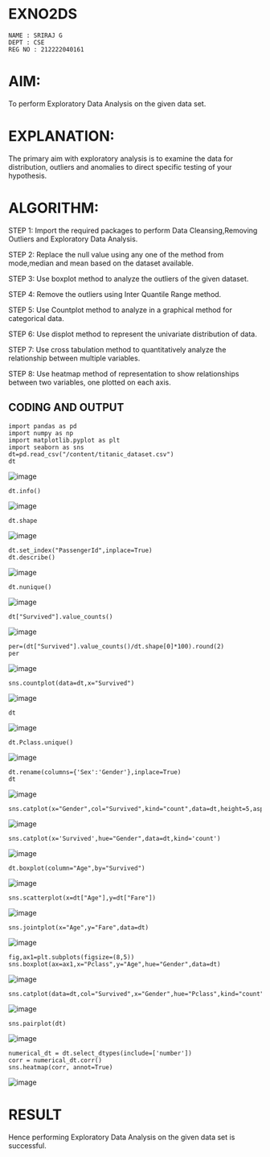 # EXNO2DS

`````
NAME : SRIRAJ G
DEPT : CSE
REG NO : 212222040161
`````
# AIM:
To perform Exploratory Data Analysis on the given data set.
      
# EXPLANATION:
  The primary aim with exploratory analysis is to examine the data for distribution, outliers and anomalies to direct specific testing of your hypothesis.
  
# ALGORITHM:
STEP 1: Import the required packages to perform Data Cleansing,Removing Outliers and Exploratory Data Analysis.

STEP 2: Replace the null value using any one of the method from mode,median and mean based on the dataset available.

STEP 3: Use boxplot method to analyze the outliers of the given dataset.

STEP 4: Remove the outliers using Inter Quantile Range method.

STEP 5: Use Countplot method to analyze in a graphical method for categorical data.

STEP 6: Use displot method to represent the univariate distribution of data.

STEP 7: Use cross tabulation method to quantitatively analyze the relationship between multiple variables.

STEP 8: Use heatmap method of representation to show relationships between two variables, one plotted on each axis.

## CODING AND OUTPUT
```
import pandas as pd
import numpy as np
import matplotlib.pyplot as plt
import seaborn as sns
dt=pd.read_csv("/content/titanic_dataset.csv")
dt
```
![image](https://github.com/user-attachments/assets/5ca73010-d59d-4e33-8bc7-5aef005e38b3)
```
dt.info()
```
![image](https://github.com/user-attachments/assets/bbc45060-b270-4a80-b014-88c73e168aad)
```
dt.shape
```
![image](https://github.com/user-attachments/assets/c651853d-e147-4607-b29d-e9fe0fffb6c5)
```
dt.set_index("PassengerId",inplace=True)
dt.describe()
```
![image](https://github.com/user-attachments/assets/4703dd66-9e80-4982-a1aa-3aafb98030ba)
```
dt.nunique()
```
![image](https://github.com/user-attachments/assets/9253a3b8-ed51-4a06-9433-a85771ed4154)
```
dt["Survived"].value_counts()
```
![image](https://github.com/user-attachments/assets/c9fd0b14-caa7-4adb-af4c-862dc7af7c50)
```
per=(dt["Survived"].value_counts()/dt.shape[0]*100).round(2)
per
```
![image](https://github.com/user-attachments/assets/9fbf8a30-31a2-4c25-9af8-ac56c73f77a5)
```
sns.countplot(data=dt,x="Survived")
```
![image](https://github.com/user-attachments/assets/3650837d-11d6-4f13-ac27-62a92256da8c)
```
dt
```
![image](https://github.com/user-attachments/assets/41ad1bd3-22cf-4fb5-959a-744238a3c769)
```
dt.Pclass.unique()
```
![image](https://github.com/user-attachments/assets/96da2388-4454-4c22-9c2a-fe04e9a2f504)
```
dt.rename(columns={'Sex':'Gender'},inplace=True)
dt
```
![image](https://github.com/user-attachments/assets/a370ad8a-9594-4a9b-991f-9db20ae5f83c)
```
sns.catplot(x="Gender",col="Survived",kind="count",data=dt,height=5,aspect=.7)
```
![image](https://github.com/user-attachments/assets/c2f10fcd-256d-42c3-b1ec-2a3d3ee7b484)
```
sns.catplot(x='Survived',hue="Gender",data=dt,kind='count')
```
![image](https://github.com/user-attachments/assets/406277ae-7971-4b7d-b2f0-9539c98c7254)
```
dt.boxplot(column="Age",by="Survived")
```
![image](https://github.com/user-attachments/assets/b3aa893f-0585-47fe-bd65-238176174d9d)
```
sns.scatterplot(x=dt["Age"],y=dt["Fare"])
```
![image](https://github.com/user-attachments/assets/ec429ad1-a2d1-4f61-83c2-ea7099938d00)
```
sns.jointplot(x="Age",y="Fare",data=dt)
```
![image](https://github.com/user-attachments/assets/c8992be8-5065-41e6-8346-8ce4d8b110f6)
```
fig,ax1=plt.subplots(figsize=(8,5))
sns.boxplot(ax=ax1,x="Pclass",y="Age",hue="Gender",data=dt)
```
![image](https://github.com/user-attachments/assets/4a67f5a8-8343-443f-bb84-854c8f4a0551)
```
sns.catplot(data=dt,col="Survived",x="Gender",hue="Pclass",kind="count")
```
![image](https://github.com/user-attachments/assets/f7094191-aa39-4edf-ac53-32277fb5a35a)
```
sns.pairplot(dt)
```
![image](https://github.com/user-attachments/assets/7d0aa600-650d-42ab-915e-aad6e34e908d)
```
numerical_dt = dt.select_dtypes(include=['number'])
corr = numerical_dt.corr()
sns.heatmap(corr, annot=True)
```
![image](https://github.com/user-attachments/assets/3c668463-b980-4dc9-852c-4d6593a88284)


# RESULT
Hence performing Exploratory Data Analysis on the given data set is successful.
        
